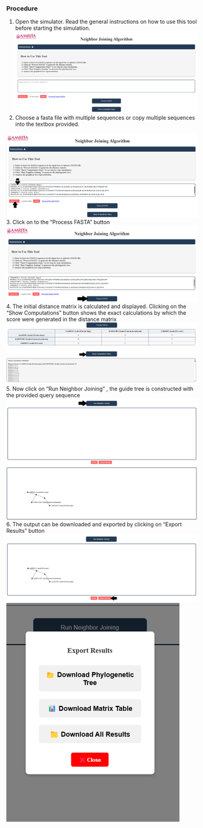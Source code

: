 ### Procedure

1. Open the simulator. Read the general instructions on how to use this tool before starting the simulation.
   <img src="images/p1.png" title="" />
2. Choose a fasta file with multiple sequences or copy multiple sequences into the textbox provided.
  <img src="images/p2.png" title="" />
3. Click on to the “Process FASTA” button
   <img src="images/p3.png" title="" />
4. The initial distance matrix is calculated and displayed. Clicking on the “Show Computations” button shows the exact calculations by which the score were generated in the distance matrix
   <img src="images/p4.png" title="" /><img src="images/p5.png" title="" />
5.	Now click on “Run Neighbor Joining” , the guide tree  is constructed with the provided query sequence
   <img src="images/p6.png" title="" /><img src="images/p7.png" title="" />
6.	The output can be downloaded and exported by clicking on “Export Results” button
   <img src="images/p8.png" title="" /><img src="images/p9.png" title="" />
